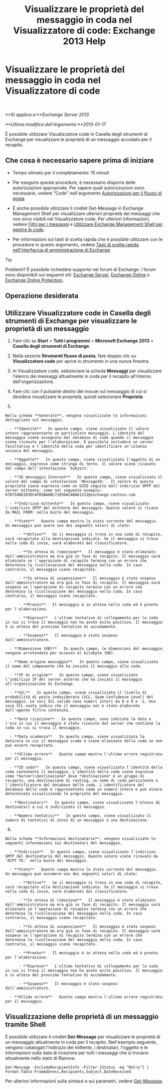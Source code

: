 ﻿---
title: 'Visualizzare le proprietà del messaggio in coda nel Visualizzatore di code: Exchange 2013 Help'
TOCTitle: Visualizzare le proprietà del messaggio in coda nel Visualizzatore di code
ms:assetid: 9d15d8b8-e061-4288-9354-df58e282fb6b
ms:mtpsurl: https://technet.microsoft.com/it-it/library/Bb123934(v=EXCHG.150)
ms:contentKeyID: 50481278
ms.date: 05/22/2018
mtps_version: v=EXCHG.150
f1_keywords:
- Microsoft.Exchange.Management.Edge.SystemManager.MessagePropertyPage
ms.translationtype: MT
---

# Visualizzare le proprietà del messaggio in coda nel Visualizzatore di code

 

_**Si applica a:**Exchange Server 2013_

_**Ultima modifica dell'argomento:**2013-01-17_

È possibile utilizzare Visualizzatore code in Casella degli strumenti di Exchange per visualizzare le proprietà di un messaggio accodato per il recapito.

## Che cosa è necessario sapere prima di iniziare

  - Tempo stimato per il completamento: 15 minuti

  - Per eseguire queste procedure, è necessario disporre delle autorizzazioni appropriate. Per sapere quali autorizzazioni sono necessarie, vedere "Code" nell'argomento [Autorizzazioni per il flusso di posta](mail-flow-permissions-exchange-2013-help.md).

  - È anche possibile utilizzare il cmdlet Get-Message in Exchange Management Shell per visualizzare ulteriori proprietà dei messaggi che non sono visibili nel Visualizzatore code. Per ulteriori informazioni, vedere [Filtri per i messaggi](message-filters-exchange-2013-help.md) e [Utilizzare Exchange Management Shell per gestire le code](use-the-exchange-management-shell-to-manage-queues-exchange-2013-help.md).

  - Per informazioni sui tasti di scelta rapida che è possibile utilizzare con le procedure in questo argomento, vedere [Tasti di scelta rapida nell'interfaccia di amministrazione di Exchange](keyboard-shortcuts-in-the-exchange-admin-center-exchange-online-protection-help.md).


> [!TIP]
> Problemi? È possibile richiedere supporto nei forum di Exchange. I forum sono disponibili sui seguenti siti: <A href="https://go.microsoft.com/fwlink/p/?linkid=60612">Exchange Server</A>, <A href="https://go.microsoft.com/fwlink/p/?linkid=267542">Exchange Online</A> o <A href="https://go.microsoft.com/fwlink/p/?linkid=285351">Exchange Online Protection</A>.



## Operazione desiderata

## Utilizzare Visualizzatore code in Casella degli strumenti di Exchange per visualizzare le proprietà di un messaggio

1.  Fare clic su **Start** \> **Tutti i programmi** \> **Microsoft Exchange 2013** \> **Casella degli strumenti di Exchange**.

2.  Nella sezione **Strumenti flusso di posta**, fare doppio clic su **Visualizzatore code** per aprire lo strumento in una nuova finestra.

3.  In Visualizzatore code, selezionare la scheda **Messaggi** per visualizzare l'elenco dei messaggi attualmente in coda per il recapito all'interno dell'organizzazione.

4.  Fare clic con il pulsante destro del mouse sul messaggio di cui si desidera visualizzare le proprietà, quindi selezionare **Proprietà**.

5.  
    
    Nella scheda **Generale**, vengono visualizzate le informazioni dettagliate sul messaggio.
    
      - **Identità**   In questo campo, viene visualizzato il valore intero rappresentante un particolare messaggio. L'identità del messaggio viene assegnata dal database di code quando il messaggio viene ricevuto per l'elaborazione. È possibile includere un server facoltativo e l'identità della coda per identificare un'istanza univoca del messaggio.
    
      - **Oggetto**   In questo campo, viene visualizzato l'oggetto di un messaggio, espresso come stringa di testo. Il valore viene ricavato dal campo dell'intestazione `Subject:`.
    
      - **ID messaggio Internet**   In questo campo, viene visualizzato il valore del campo di intestazione `MessageID:`. Il valore di questa proprietà viene espresso come un GUID seguito dall'indirizzo SMTP del server mittente, come nel seguente esempio: 67D754D6103DC4FB3BA6BC7205DACABA61231@exchange.contoso.com
    
      - **Indirizzo mittente**   In questo campo, viene visualizzato l'indirizzo SMTP del mittente del messaggio. Questo valore si ricava da MAIL FROM: nella busta del messaggio.
    
      - **Stato**   Questo campo mostra lo stato corrente del messaggio. Un messaggio può avere uno dei seguenti valori di stato:
        
          - **Attivo**   Se il messaggio si trova in una coda di recapito, sarà recapitato alla destinazione indicata. Se il messaggio si trova nella coda di invio, sarà elaborato dal classificatore.
        
          - **In attesa di rimozione**   Il messaggio è stato eliminato dall'amministratore ma era già in fase di recapito. Il messaggio sarà eliminato se l'operazione di recapito termina con un errore che determina la ricollocazione del messaggio nella coda. In caso contrario, il messaggio viene recapitato.
        
          - **In attesa di sospensione**   Il messaggio è stato sospeso dall'amministratore ma era già in fase di recapito. Il messaggio sarà sospeso se l'operazione di recapito termina con un errore che determina la ricollocazione del messaggio nella coda. In caso contrario, il messaggio viene recapitato.
        
          - **Pronto**   Il messaggio è in attesa nella coda ed è pronto per l'elaborazione.
        
          - **Riprova**   L'ultimo tentativo di collegamento per la coda in cui si trova il messaggio non ha avuto esito positivo. Il messaggio è in attesa del prossimo tentativo di accodamento.
        
          - **Sospeso**   Il messaggio è stato sospeso dall'amministratore.
    
      - **Dimensione (KB)**   In questo campo, le dimensioni del messaggio vengono arrotondate per eccesso al kilobyte (KB).
    
      - **Nome origine messaggio**   In questo campo, viene visualizzato il nome del componente che ha inviato il messaggio alla coda.
    
      - **IP di origine**   In questo campo, viene visualizzato l'indirizzo IP del server esterno che ha inviato il messaggio all'organizzazione di Exchange.
    
      - **SCL**   In questo campo, viene visualizzato il livello di probabilità di posta indesiderata (SCL, Spam Confidence Level) del messaggio. Le voci SCL valide sono numeri interi da 0 a 9 e -1. Una voce SCL vuota indica che il messaggio non è stato elaborato dall'agente filtro contenuto.
    
      - **Data ricezione**   In questo campo, sono indicate la data e l'ora in cui il messaggio è stato ricevuto dal server che contiene la coda in cui si trova il messaggio.
    
      - **Data scadenza**   In questo campo, viene visualizzata la data/ora in cui il messaggio scade e viene eliminato dalla coda se non può essere recapitato.
    
      - **Ultimo errore**   Questo campo mostra l'ultimo errore registrato per il messaggio.
    
      - **ID coda**   In questo campo, viene visualizzata l'identità della coda contenente il messaggio. L'identità della coda viene espressa come *Server\\destinazione* dove *destinazione* è un gruppo di recapito, una destinazione di routing, un nome di coda persistente o l'identificatore del database delle code. L'identificatore del database delle code è rappresentato come un numero intero e può essere determinato visualizzando le proprietà del messaggio.
    
      - **Destinatari**   In questo campo, viene visualizzato l'elenco di destinatari a cui è indirizzato il messaggio.
    
      - **Numero tentativi**   In questo campo, viene visualizzato il numero di tentativi di invio di un messaggio a una destinazione.

6.  
    
    Nella scheda **Informazioni destinatario**, vengono visualizzate le seguenti informazioni sui destinatari del messaggio.
    
      - **Indirizzo**   In questo campo, viene visualizzato l'indirizzo SMTP del destinatario del messaggio. Questo valore viene ricavato da `RCPT TO:` nella busta del messaggio.
    
      - **Stato**   Questo campo mostra lo stato corrente del messaggio. Un messaggio può assumere uno dei seguenti valori di stato:
        
          - **Attivo**   Se il messaggio si trova in una coda di recapito, sarà recapitato alla destinazione indicata. Se il messaggio si trova nella coda di invio, sarà elaborato dal classificatore.
        
          - **In attesa di rimozione**   Il messaggio è stato eliminato dall'amministratore ma era già in fase di recapito. Il messaggio sarà eliminato se l'operazione di recapito termina con un errore che determina la ricollocazione del messaggio nella coda. In caso contrario, il messaggio viene recapitato.
        
          - **In attesa di sospensione**   Il messaggio è stato sospeso dall'amministratore ma era già in fase di recapito. Il messaggio sarà sospeso se l'operazione di recapito termina con un errore che determina la ricollocazione del messaggio nella coda. In caso contrario, il messaggio viene recapitato.
        
          - **Pronto**   Il messaggio è in attesa nella coda ed è pronto per l'elaborazione.
        
          - **Riprova**   L'ultimo tentativo di collegamento per la coda in cui si trova il messaggio non ha avuto esito positivo. Il messaggio è in attesa del prossimo tentativo di accodamento.
        
          - **Sospeso**   Il messaggio è stato sospeso dall'amministratore.
    
      - **Ultimo errore**   Questo campo mostra l'ultimo errore registrato per il messaggio.

## Visualizzazione delle proprietà di un messaggio tramite Shell

È possibile utilizzare il cmdlet **Get-Message** per visualizzare le proprietà di un messaggio attualmente in coda per il recapito. Nell'esempio seguente, vengono catalogati l'indirizzo del mittente, i destinatari, l'oggetto e le informazioni sulla data di ricezione per tutti i messaggi che si trovano attualmente nello stato di Riprova:

    Get-Message -IncludeRecipientInfo -Filter {Status -eq "Retry"} | Format-Table FromAddress,Recipients,Subject,DateReceived

Per ulteriori informazioni sulla sintassi e sui parametri, vedere [Get-Message](https://technet.microsoft.com/it-it/library/bb124738\(v=exchg.150\)).

